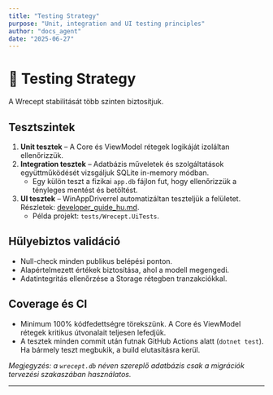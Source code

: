 ```yaml
---
title: "Testing Strategy"
purpose: "Unit, integration and UI testing principles"
author: "docs_agent"
date: "2025-06-27"
---
```


# 🧪 Testing Strategy

A Wrecept stabilitását több szinten biztosítjuk.

## Tesztszintek

1. **Unit tesztek** – A Core és ViewModel rétegek logikáját izoláltan ellenőrizzük.
2. **Integration tesztek** – Adatbázis műveletek és szolgáltatások együttműködését vizsgáljuk SQLite in-memory módban.
   * Egy külön teszt a fizikai `app.db` fájlon fut, hogy ellenőrizzük a tényleges mentést és betöltést.
3. **UI tesztek** – WinAppDriverrel automatizáltan teszteljük a felületet. Részletek: [developer_guide_hu.md](manuals/developer_guide_hu.md#ui-tesztek-winappdriverrel).
   * Példa projekt: `tests/Wrecept.UiTests`.

## Hülyebiztos validáció

* Null-check minden publikus belépési ponton.
* Alapértelmezett értékek biztosítása, ahol a modell megengedi.
* Adatintegritás ellenőrzése a Storage rétegben tranzakciókkal.

## Coverage és CI

* Minimum 100% kódfedettségre törekszünk. A Core és ViewModel rétegek kritikus útvonalait teljesen lefedjük.
* A tesztek minden commit után futnak GitHub Actions alatt (`dotnet test`). Ha bármely teszt megbukik, a build elutasításra kerül.

*Megjegyzés: a `wrecept.db` néven szereplő adatbázis csak a migrációk tervezési szakaszában használatos.*

---
